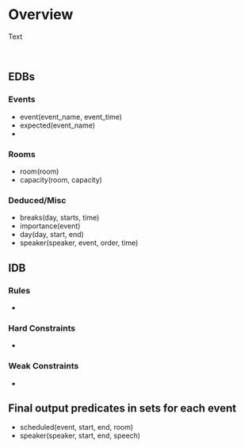 # Overview

Text

<br>

## EDBs

### Events

* event(event_name, event_time)
* expected(event_name)
* 


### Rooms

* room(room)
* capacity(room, capacity)


### Deduced/Misc

* breaks(day, starts, time)
* importance(event)
* day(day, start, end)
* speaker(speaker, event, order, time)

## IDB

### Rules

* 

### Hard Constraints 

* 

### Weak Constraints

* 


## Final output predicates in sets for each event
* scheduled(event, start, end, room)
* speaker(speaker, start, end, speech)


